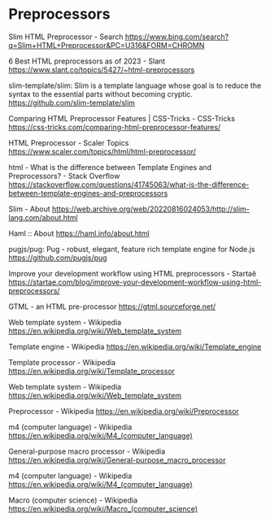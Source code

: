 # Preprocessors



Slim HTML Preprocessor - Search
https://www.bing.com/search?q=Slim+HTML+Preprocessor&PC=U316&FORM=CHROMN

6 Best HTML preprocessors as of 2023 - Slant
https://www.slant.co/topics/5427/~html-preprocessors

slim-template/slim: Slim is a template language whose goal is to reduce the syntax to the essential parts without becoming cryptic.
https://github.com/slim-template/slim

Comparing HTML Preprocessor Features | CSS-Tricks - CSS-Tricks
https://css-tricks.com/comparing-html-preprocessor-features/



HTML Preprocessor - Scaler Topics
https://www.scaler.com/topics/html/html-preprocessor/

html - What is the difference between Template Engines and Preprocessors? - Stack Overflow
https://stackoverflow.com/questions/41745063/what-is-the-difference-between-template-engines-and-preprocessors

Slim - About
https://web.archive.org/web/20220816024053/http://slim-lang.com/about.html

Haml :: About
https://haml.info/about.html

pugjs/pug: Pug - robust, elegant, feature rich template engine for Node.js
https://github.com/pugjs/pug

Improve your development workflow using HTML preprocessors - Startaê
https://startae.com/blog/improve-your-development-workflow-using-html-preprocessors/

GTML - an HTML pre-processor
https://gtml.sourceforge.net/

Web template system - Wikipedia
https://en.wikipedia.org/wiki/Web_template_system

Template engine - Wikipedia
https://en.wikipedia.org/wiki/Template_engine

Template processor - Wikipedia
https://en.wikipedia.org/wiki/Template_processor

Web template system - Wikipedia
https://en.wikipedia.org/wiki/Web_template_system

Preprocessor - Wikipedia
https://en.wikipedia.org/wiki/Preprocessor

m4 (computer language) - Wikipedia
https://en.wikipedia.org/wiki/M4_(computer_language)

General-purpose macro processor - Wikipedia
https://en.wikipedia.org/wiki/General-purpose_macro_processor

m4 (computer language) - Wikipedia
https://en.wikipedia.org/wiki/M4_(computer_language)

Macro (computer science) - Wikipedia
https://en.wikipedia.org/wiki/Macro_(computer_science)
